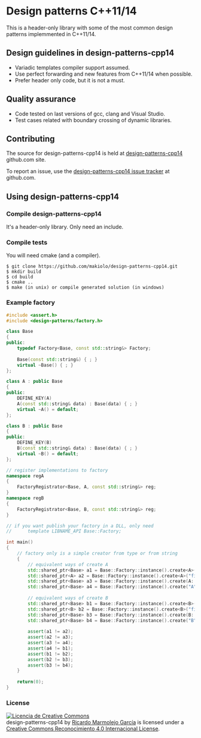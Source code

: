 # Design patterns C++11/14

This is a header-only library with some of the most common design patterns implemmented in C++11/14.

## Design guidelines in design-patterns-cpp14

* Variadic templates compiler support assumed.
* Use perfect forwarding and new features from C++11/14 when possible.
* Prefer header only code, but it is not a must.

## Quality assurance

* Code tested on last versions of gcc, clang and Visual Studio.
* Test cases related with boundary crossing of dynamic libraries.

## Contributing

The source for design-patterns-cpp14 is held at [design-patterns-cpp14](https://github.com/makiolo/design-patterns-cpp14) github.com site.

To report an issue, use the [design-patterns-cpp14 issue tracker](https://github.com/makiolo/design-patterns-cpp14/issues) at github.com.

## Using design-patterns-cpp14

### Compile design-patterns-cpp14
It's a header-only library. Only need an include.

### Compile tests
You will need cmake (and a compiler).

```
$ git clone https://github.com/makiolo/design-patterns-cpp14.git
$ mkdir build
$ cd build
$ cmake ..
$ make (in unix) or compile generated solution (in windows)
```

### Example factory
```CPP
#include <assert.h>
#include <design-patterns/factory.h>

class Base
{
public:
	typedef Factory<Base, const std::string&> Factory;
		
	Base(const std::string&) { ; }
	virtual ~Base() { ; }
};

class A : public Base
{
public:
	DEFINE_KEY(A)
	A(const std::string& data) : Base(data) { ; }  
	virtual ~A() = default;
};

class B : public Base
{
public:
	DEFINE_KEY(B)
	B(const std::string& data) : Base(data) { ; }
	virtual ~B() = default;
};

// register implementations to factory
namespace regA
{
	FactoryRegistrator<Base, A, const std::string&> reg;
}
namespace regB
{
	FactoryRegistrator<Base, B, const std::string&> reg;
}

// if you want publish your factory in a DLL, only need
//		template LIBNAME_API Base::Factory;

int main()
{
	// factory only is a simple creator from type or from string
	{
		// equivalent ways of create A
		std::shared_ptr<Base> a1 = Base::Factory::instance().create<A>("first parameter");
		std::shared_ptr<A> a2 = Base::Factory::instance().create<A>("first parameter");
		std::shared_ptr<Base> a3 = Base::Factory::instance().create(A::KEY(), "first parameter");
		std::shared_ptr<Base> a4 = Base::Factory::instance().create("A", "first parameter");
    
		// equivalent ways of create B
		std::shared_ptr<Base> b1 = Base::Factory::instance().create<B>("first parameter");
		std::shared_ptr<B> b2 = Base::Factory::instance().create<B>("first parameter");
		std::shared_ptr<Base> b3 = Base::Factory::instance().create(B::KEY(), "first parameter");
		std::shared_ptr<Base> b4 = Base::Factory::instance().create("B", "first parameter");
    
		assert(a1 != a2);
		assert(a2 != a3);
		assert(a3 != a4);
		assert(a4 != b1);
		assert(b1 != b2);
		assert(b2 != b3);
		assert(b3 != b4);
	}
  
	return(0);
}
```
### License

<a rel="license" href="http://creativecommons.org/licenses/by/4.0/"><img alt="Licencia de Creative Commons" style="border-width:0" src="https://i.creativecommons.org/l/by/4.0/88x31.png" /></a><br /><span xmlns:dct="http://purl.org/dc/terms/" href="http://purl.org/dc/dcmitype/Text" property="dct:title" rel="dct:type">design-patterns-cpp14</span> by <a xmlns:cc="http://creativecommons.org/ns#" href="https://github.com/makiolo/design-patterns-cpp14" property="cc:attributionName" rel="cc:attributionURL">Ricardo Marmolejo García</a> is licensed under a <a rel="license" href="http://creativecommons.org/licenses/by/4.0/">Creative Commons Reconocimiento 4.0 Internacional License</a>.
